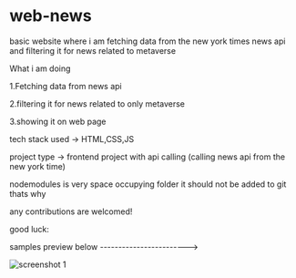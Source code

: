 # web-news


basic website where i am fetching data from the new york times news api and filtering it for news related to metaverse 

What i am doing 

1.Fetching data from news api 


2.filtering it for news related to only metaverse 


3.showing it on web page 

tech stack used -> HTML,CSS,JS 

project type -> frontend project with api calling (calling news api from the new york time)

nodemodules is very space occupying folder it should not be added to git thats why

any contributions are welcomed!

good luck:

samples preview below ------------------------>

![screenshot 1](https://user-images.githubusercontent.com/88980729/185970287-dd635dcb-51d9-41c0-9616-ded98e5b82ed.png)

